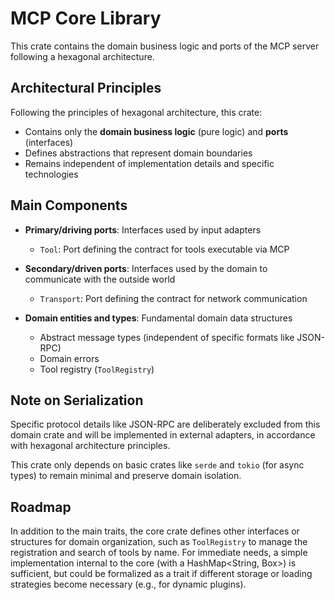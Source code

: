 # MCP Core Library

This crate contains the domain business logic and ports of the MCP server following a hexagonal architecture.

## Architectural Principles

Following the principles of hexagonal architecture, this crate:

- Contains only the **domain business logic** (pure logic) and **ports** (interfaces)
- Defines abstractions that represent domain boundaries
- Remains independent of implementation details and specific technologies

## Main Components

- **Primary/driving ports**: Interfaces used by input adapters
  - `Tool`: Port defining the contract for tools executable via MCP

- **Secondary/driven ports**: Interfaces used by the domain to communicate with the outside world
  - `Transport`: Port defining the contract for network communication

- **Domain entities and types**: Fundamental domain data structures
  - Abstract message types (independent of specific formats like JSON-RPC)
  - Domain errors
  - Tool registry (`ToolRegistry`)

## Note on Serialization

Specific protocol details like JSON-RPC are deliberately excluded from this domain crate and will be implemented in external adapters, in accordance with hexagonal architecture principles.

This crate only depends on basic crates like `serde` and `tokio` (for async types) to remain minimal and preserve domain isolation.

## Roadmap

In addition to the main traits, the core crate defines other interfaces or structures for domain organization, such as `ToolRegistry` to manage the registration and search of tools by name. For immediate needs, a simple implementation internal to the core (with a HashMap<String, Box<dyn Tool>>) is sufficient, but could be formalized as a trait if different storage or loading strategies become necessary (e.g., for dynamic plugins).